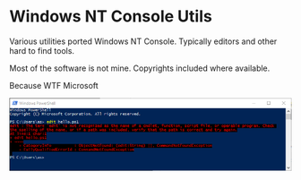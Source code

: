 # Windows NT Console Utils

Various utilities ported Windows NT Console. 
Typically editors and other hard to find tools. 


Most of the software is not mine. 
Copyrights included where available.

Because WTF Microsoft

![Screenshot](edit.png)